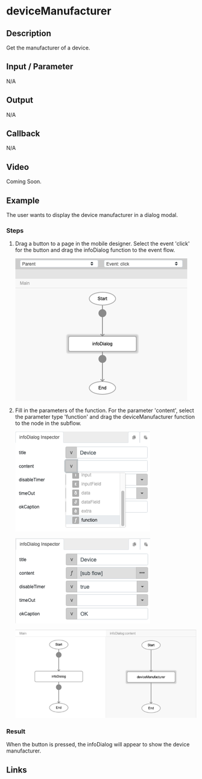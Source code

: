 # deviceManufacturer

## Description

Get the manufacturer of a device.

## Input / Parameter

N/A

## Output

N/A

## Callback

N/A

## Video

Coming Soon.

<!-- Format: [![Video]({image-path}?raw=true)]({url-link}) -->

## Example

The user wants to display the device manufacturer in a dialog modal.

<!-- Share a scenario, like a user requirements. -->

### Steps

1. Drag a button to a page in the mobile designer. Select the event 'click' for the button and drag the infoDialog function to the event flow.

    ![](../deviceManufacturer/deviceManufacturer-step-1.png?raw=true)

2. Fill in the parameters of the function. For the parameter 'content', select the parameter type 'function' and drag the deviceManufacturer function to the node in the subflow.

    ![](../deviceManufacturer/deviceManufacturer-step-2.png?raw=true)

    ![](../deviceManufacturer/deviceManufacturer-step-3.png?raw=true)

    ![](../deviceManufacturer/deviceManufacturer-step-4.png?raw=true)

<!-- Show the steps and share some screenshots.

1. .....

Format: ![]({image-path}?raw=true) -->

### Result

When the button is pressed, the infoDialog will appear to show the device manufacturer.

<!-- Explain the output.

Format: ![]({image-path}?raw=true) -->

## Links
